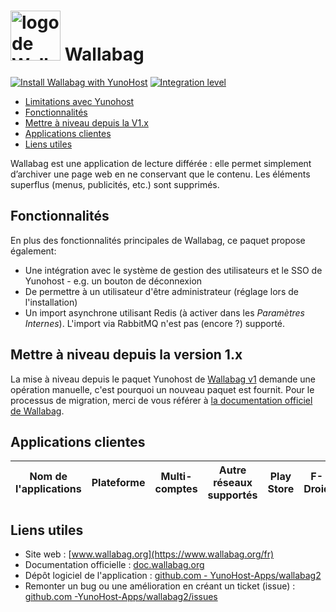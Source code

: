 # <img src="https://yunohost.org/images/wallabag_logo.svg" width="80px" alt="logo de Wallabag"> Wallabag

[![Install Wallabag with YunoHost](https://install-app.yunohost.org/install-with-yunohost.png)](https://install-app.yunohost.org/?app=wallabag2) [![Integration level](https://dash.yunohost.org/integration/wallabag2.svg)](https://dash.yunohost.org/appci/app/wallabag2)

- [Limitations avec Yunohost](#limitations-avec-yunohost)
- [Fonctionnalités](fonctionnalite)
- [Mettre à niveau depuis la V1.x](#mettre-a-niveau-depuis-la-version-1.x)
- [Applications clientes](#applications-clientes)
- [Liens utiles](#liens-utiles)

Wallabag est une application de lecture différée : elle  permet simplement d’archiver une page web en ne conservant que le contenu. Les éléments superflus (menus, publicités, etc.) sont supprimés.

## Fonctionnalités

En plus des fonctionnalités principales de Wallabag, ce paquet propose également:

 * Une intégration avec le système de gestion des utilisateurs et le SSO de Yunohost - e.g. un bouton de déconnexion
 * De permettre à un utilisateur d'être administrateur (réglage lors de l'installation)
 * Un import asynchrone utilisant Redis (à activer dans les *Paramètres Internes*). L'import via RabbitMQ n'est pas (encore ?) supporté.


## Mettre à niveau depuis la version 1.x

 La mise à niveau depuis le paquet Yunohost de [Wallabag v1](https://github.com/YunoHost-Apps/wallabag_ynh) demande une opération manuelle, c'est pourquoi un nouveau paquet est fournit.
 Pour le processus de migration, merci de vous référer à [la documentation officiel de Wallabag](https://doc.wallabag.org/fr/user/import/wallabagv1.html).

## Applications clientes

| Nom de l'applications | Plateforme | Multi-comptes | Autre réseaux supportés | Play Store | F-Droid | Apple Store |
|-----------------------|------------|---------------|-------------------------|------------|---------|-------------|
## Liens utiles

 + Site web : [www.wallabag.org](https://www.wallabag.org/fr)
 + Documentation officielle : [doc.wallabag.org](https://doc.wallabag.org/fr/)
 + Dépôt logiciel de l'application : [github.com - YunoHost-Apps/wallabag2](https://github.com/YunoHost-Apps/wallabag2_ynh)
 + Remonter un bug ou une amélioration en créant un ticket (issue) : [github.com -YunoHost-Apps/wallabag2/issues](https://github.com/YunoHost-Apps/wallabag2_ynh/issues)
